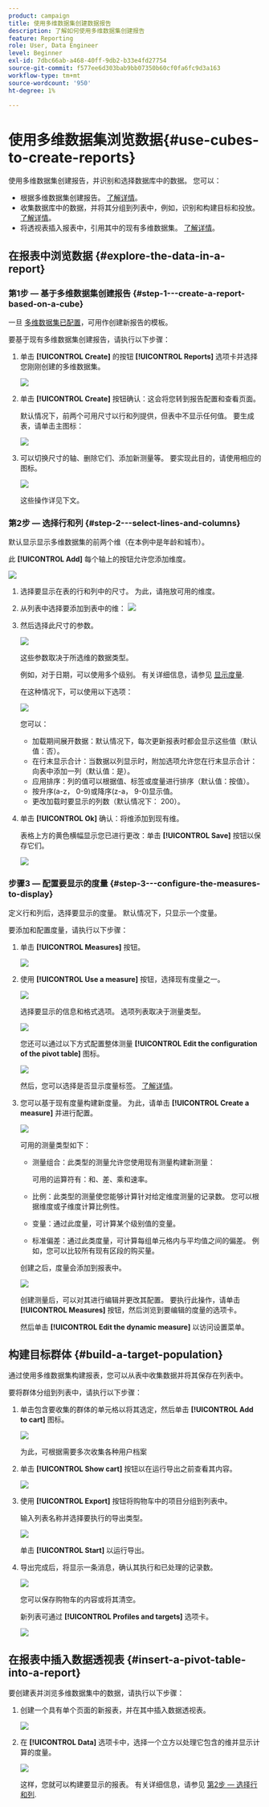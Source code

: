 ```yaml
---
product: campaign
title: 使用多维数据集创建数据报告
description: 了解如何使用多维数据集创建报告
feature: Reporting
role: User, Data Engineer
level: Beginner
exl-id: 7dbc66ab-a468-40ff-9db2-b33e4fd27754
source-git-commit: f577ee6d303bab9bb07350b60cf0fa6fc9d3a163
workflow-type: tm+mt
source-wordcount: '950'
ht-degree: 1%

---
```


# 使用多维数据集浏览数据{#use-cubes-to-create-reports}

使用多维数据集创建报告，并识别和选择数据库中的数据。 您可以：

* 根据多维数据集创建报告。 [了解详情](#explore-the-data-in-a-report)。
* 收集数据库中的数据，并将其分组到列表中，例如，识别和构建目标和投放。 [了解详情](#build-a-target-population)。
* 将透视表插入报表中，引用其中的现有多维数据集。 [了解详情](#insert-a-pivot-table-into-a-report)。

## 在报表中浏览数据 {#explore-the-data-in-a-report}

### 第1步 — 基于多维数据集创建报告 {#step-1---create-a-report-based-on-a-cube}

一旦 [多维数据集已配置](cube-indicators.md)，可用作创建新报告的模板。

要基于现有多维数据集创建报告，请执行以下步骤：

1. 单击 **[!UICONTROL Create]** 的按钮 **[!UICONTROL Reports]** 选项卡并选择您刚刚创建的多维数据集。

   ![](assets/new-report-based-on-cube.png)

1. 单击 **[!UICONTROL Create]** 按钮确认：这会将您转到报告配置和查看页面。

   默认情况下，前两个可用尺寸以行和列提供，但表中不显示任何值。 要生成表，请单击主图标：

   ![](assets/cube-report-config.png)

1. 可以切换尺寸的轴、删除它们、添加新测量等。 要实现此目的，请使用相应的图标。

   ![](assets/cube-switch-axis.png)

   这些操作详见下文。

### 第2步 — 选择行和列 {#step-2---select-lines-and-columns}

默认显示显示多维数据集的前两个维（在本例中是年龄和城市）。

此 **[!UICONTROL Add]** 每个轴上的按钮允许您添加维度。

![](assets/cube-switch.png)

1. 选择要显示在表的行和列中的尺寸。 为此，请拖放可用的维度。
1. 从列表中选择要添加到表中的维：
   ![](assets/cube-select-dimension.png)

1. 然后选择此尺寸的参数。

   ![](assets/cube-dimension-param.png)

   这些参数取决于所选维的数据类型。

   例如，对于日期，可以使用多个级别。 有关详细信息，请参见 [显示度量](customize-cubes.md#display-measures).

   在这种情况下，可以使用以下选项：

   ![](assets/cube-config.png)

   您可以：

   * 加载期间展开数据：默认情况下，每次更新报表时都会显示这些值（默认值：否）。
   * 在行末显示合计：当数据以列显示时，附加选项允许您在行末显示合计：向表中添加一列（默认值：是）。
   * 应用排序：列的值可以根据值、标签或度量进行排序（默认值：按值）。
   * 按升序(a-z， 0-9)或降序(z-a， 9-0)显示值。
   * 更改加载时要显示的列数（默认情况下： 200）。

1. 单击 **[!UICONTROL Ok]** 确认：将维添加到现有维。

   表格上方的黄色横幅显示您已进行更改：单击 **[!UICONTROL Save]** 按钮以保存它们。

   ![](assets/cube-in-report.png)

### 步骤3 — 配置要显示的度量 {#step-3---configure-the-measures-to-display}

定义行和列后，选择要显示的度量。 默认情况下，只显示一个度量。

要添加和配置度量，请执行以下步骤：

1. 单击 **[!UICONTROL Measures]** 按钮。

   ![](assets/cube-measure-button.png)

1. 使用 **[!UICONTROL Use a measure]** 按钮，选择现有度量之一。

   ![](assets/cube-add-measure.png)

   选择要显示的信息和格式选项。 选项列表取决于测量类型。

   ![](assets/cube-measure-options.png)

   您还可以通过以下方式配置整体测量 **[!UICONTROL Edit the configuration of the pivot table]** 图标。

   ![](assets/cube-pivot-table-config.png)

   然后，您可以选择是否显示度量标签。 [了解详情](customize-cubes.md#configure-the-display)。

1. 您可以基于现有度量构建新度量。 为此，请单击 **[!UICONTROL Create a measure]** 并进行配置。

   ![](assets/cube-create-new-measure.png)

   可用的测量类型如下：

   * 测量组合：此类型的测量允许您使用现有测量构建新测量：

     可用的运算符有：和、差、乘和速率。

   * 比例：此类型的测量使您能够计算针对给定维度测量的记录数。 您可以根据维度或子维度计算比例性。
   * 变量：通过此度量，可计算某个级别值的变量。
   * 标准偏差：通过此类度量，可计算每组单元格内与平均值之间的偏差。 例如，您可以比较所有现有区段的购买量。

   创建之后，度量会添加到报表中。

   ![](assets/cube-display-new-measure.png)

   创建测量后，可以对其进行编辑并更改其配置。 要执行此操作，请单击 **[!UICONTROL Measures]** 按钮，然后浏览到要编辑的度量的选项卡。

   然后单击 **[!UICONTROL Edit the dynamic measure]** 以访问设置菜单。

## 构建目标群体 {#build-a-target-population}

通过使用多维数据集构建报表，您可以从表中收集数据并将其保存在列表中。

要将群体分组到列表中，请执行以下步骤：

1. 单击包含要收集的群体的单元格以将其选定，然后单击 **[!UICONTROL Add to cart]** 图标。

   ![](assets/cube-add-to-cart.png)

   为此，可根据需要多次收集各种用户档案

1. 单击 **[!UICONTROL Show cart]** 按钮以在运行导出之前查看其内容。

   ![](assets/cube-show-cart.png)

1. 使用 **[!UICONTROL Export]** 按钮将购物车中的项目分组到列表中。

   输入列表名称并选择要执行的导出类型。

   ![](assets/cube-export-report.png)

   单击 **[!UICONTROL Start]** 以运行导出。

1. 导出完成后，将显示一条消息，确认其执行和已处理的记录数。

   ![](assets/cube-export-confirm.png)

   您可以保存购物车的内容或将其清空。

   新列表可通过 **[!UICONTROL Profiles and targets]** 选项卡。

   ![](assets/cube-list-available.png)

## 在报表中插入数据透视表 {#insert-a-pivot-table-into-a-report}

要创建表并浏览多维数据集中的数据，请执行以下步骤：

1. 创建一个具有单个页面的新报表，并在其中插入数据透视表。

   ![](assets/cube-insert-in-report.png)

1. 在 **[!UICONTROL Data]** 选项卡中，选择一个立方以处理它包含的维并显示计算的度量。

   ![](assets/cube-selected-in-report.png)

   这样，您就可以构建要显示的报表。 有关详细信息，请参见 [第2步 — 选择行和列](#step-2---select-lines-and-columns).
